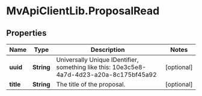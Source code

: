 # MvApiClientLib.ProposalRead

## Properties

Name | Type | Description | Notes
------------ | ------------- | ------------- | -------------
**uuid** | **String** | Universally Unique IDentifier, something like this: 10e3c5e8-4a7d-4d23-a20a-8c175bf45a92 | [optional] 
**title** | **String** | The title of the proposal. | [optional] 


